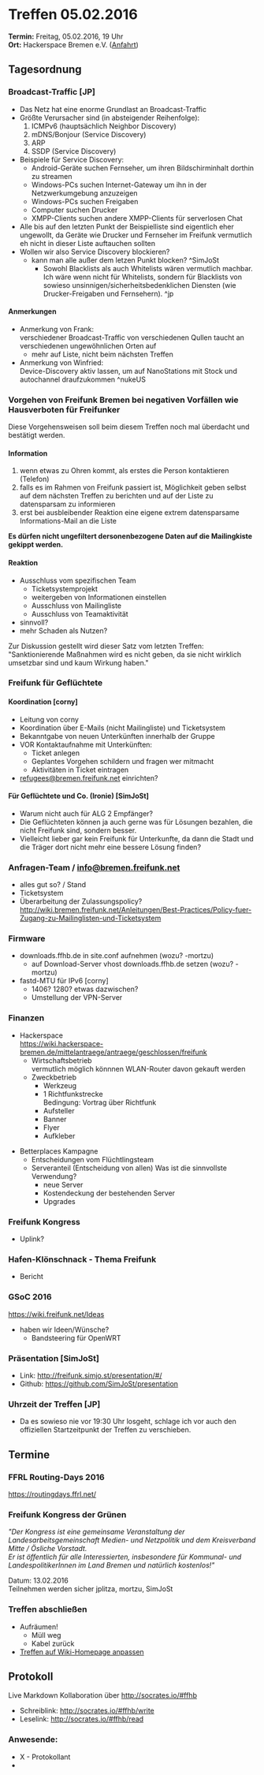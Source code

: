 # Treffen 05.02.2016
**Termin:** Freitag, 05.02.2016, 19 Uhr  
**Ort:** Hackerspace Bremen e.V. ([Anfahrt](https://www.hackerspace-bremen.de/anfahrt/))

## Tagesordnung

### Broadcast-Traffic [JP]

* Das Netz hat eine enorme Grundlast an Broadcast-Traffic
* Größte Verursacher sind (in absteigender Reihenfolge):
    1. ICMPv6 (hauptsächlich Neighbor Discovery)
    2. mDNS/Bonjour (Service Discovery)
    3. ARP
    4. SSDP (Service Discovery)
* Beispiele für Service Discovery:
    * Android-Geräte suchen Fernseher, um ihren Bildschirminhalt dorthin zu streamen
    * Windows-PCs suchen Internet-Gateway um ihn in der Netzwerkumgebung anzuzeigen
    * Windows-PCs suchen Freigaben
    * Computer suchen Drucker
    * XMPP-Clients suchen andere XMPP-Clients für serverlosen Chat
* Alle bis auf den letzten Punkt der Beispielliste sind eigentlich eher ungewollt, da Geräte wie Drucker und Fernseher im Freifunk vermutlich eh nicht in dieser Liste auftauchen sollten
* Wollen wir also Service Discovery blockieren?
    * kann man alle außer dem letzen Punkt blocken? ^SimJoSt
        * Sowohl Blacklists als auch Whitelists wären vermutlich machbar. Ich wäre wenn nicht für Whitelists, sondern für Blacklists von sowieso unsinnigen/sicherheitsbedenklichen Diensten (wie Drucker-Freigaben und Fernsehern). ^jp

#### Anmerkungen
- Anmerkung von Frank:  
  verschiedener Broadcast-Traffic von verschiedenen Qullen taucht an verschiedenen ungewöhnlichen Orten auf
    - mehr auf Liste, nicht beim nächsten Treffen
- Anmerkung von Winfried:  
  Device-Discovery aktiv lassen, um auf NanoStations mit Stock und autochannel draufzukommen ^nukeUS


### Vorgehen von Freifunk Bremen bei negativen Vorfällen wie Hausverboten für Freifunker
Diese Vorgehensweisen soll beim diesem Treffen noch mal überdacht und bestätigt werden.

#### Information
1. wenn etwas zu Ohren kommt, als erstes die Person kontaktieren (Telefon)
2. falls es im Rahmen von Freifunk passiert ist, Möglichkeit geben selbst auf dem nächsten Treffen zu berichten und auf der Liste zu datensparsam zu informieren  
3. erst bei ausbleibender Reaktion eine eigene extrem datensparsame Informations-Mail an die Liste

**Es dürfen nicht ungefiltert dersonenbezogene Daten auf die Mailingkiste gekippt werden.**

#### Reaktion
- Ausschluss vom spezifischen Team
	- Ticketsystemprojekt
    - weitergeben von Informationen einstellen
    - Ausschluss von Mailingliste
    - Ausschluss von Teamaktivität
- sinnvoll?
- mehr Schaden als Nutzen?

Zur Diskussion gestellt wird dieser Satz vom letzten Treffen: "Sanktionierende Maßnahmen wird es nicht geben, da sie nicht wirklich umsetzbar sind und kaum Wirkung haben."

### Freifunk für Geflüchtete

#### Koordination [corny]

* Leitung von corny
* Koordination über E-Mails (nicht Mailingliste) und Ticketsystem
* Bekanntgabe von neuen Unterkünften innerhalb der Gruppe
* VOR Kontaktaufnahme mit Unterkünften:
  * Ticket anlegen
  * Geplantes Vorgehen schildern und fragen wer mitmacht
  * Aktivitäten in Ticket eintragen
* refugees@bremen.freifunk.net einrichten?


#### Für Geflüchtete und Co. (Ironie) [SimJoSt]
- Warum nicht auch für ALG 2 Empfänger?
- Die Geflüchteten können ja auch gerne was für Lösungen bezahlen, die nicht Freifunk sind, sondern besser.
- Vielleicht lieber gar kein Freifunk für Unterkunfte, da dann die Stadt und die Träger dort nicht mehr eine bessere Lösung finden?


### Anfragen-Team / info@bremen.freifunk.net
- alles gut so? / Stand
- Ticketsystem
- Überarbeitung der Zulassungspolicy?  
  http://wiki.bremen.freifunk.net/Anleitungen/Best-Practices/Policy-fuer-Zugang-zu-Mailinglisten-und-Ticketsystem


### Firmware
* downloads.ffhb.de in site.conf aufnehmen (wozu? -mortzu)
  * auf Download-Server vhost downloads.ffhb.de setzen (wozu? -mortzu)
* fastd-MTU für IPv6 [corny]
  * 1406? 1280? etwas dazwischen?
  * Umstellung der VPN-Server

### Finanzen
* Hackerspace  
  https://wiki.hackerspace-bremen.de/mittelantraege/antraege/geschlossen/freifunk
    * Wirtschaftsbetrieb  
      vermutlich möglich könnnen WLAN-Router davon gekauft werden
    * Zweckbetrieb  
        * Werkzeug
        * 1 Richtfunkstrecke  
          Bedingung: Vortrag über Richtfunk
        * Aufsteller
        * Banner
        * Flyer
        * Aufkleber
- Betterplaces Kampagne
  - Entscheidungen vom Flüchtlingsteam
  - Serveranteil (Entscheidung von allen)
    Was ist die sinnvollste Verwendung?
      - neue Server
      - Kostendeckung der bestehenden Server
      - Upgrades

### Freifunk Kongress
- Uplink?
 

### Hafen-Klönschnack - Thema Freifunk
- Bericht


### GSoC 2016
https://wiki.freifunk.net/Ideas
- haben wir Ideen/Wünsche?
  - Bandsteering für OpenWRT


### Präsentation [SimJoSt]
* Link: http://freifunk.simjo.st/presentation/#/
* Github: https://github.com/SimJoSt/presentation

### Uhrzeit der Treffen [JP]
* Da es sowieso nie vor 19:30 Uhr losgeht, schlage ich vor auch den offiziellen Startzeitpunkt der Treffen zu verschieben.


## Termine
### FFRL Routing-Days 2016
https://routingdays.ffrl.net/


### Freifunk Kongress der Grünen
*"Der Kongress ist eine gemeinsame Veranstaltung der Landesarbeitsgemeinschaft Medien- und Netzpolitik und dem Kreisverband Mitte / Ösliche Vorstadt.  
Er ist öffentlich für alle Interessierten, insbesondere für Kommunal- und LandespolitikerInnen im Land Bremen und natürlich kostenlos!"*

Datum: 13.02.2016  
Teilnehmen werden sicher jplitza, mortzu, SimJoSt


### Treffen abschließen
* Aufräumen!
  * Müll weg
  * Kabel zurück
* [Treffen auf Wiki-Homepage anpassen](Home)


## Protokoll
Live Markdown Kollaboration über http://socrates.io/#ffhb
* Schreiblink: http://socrates.io/#ffhb/write
* Leselink: http://socrates.io/#ffhb/read

### Anwesende:
- X - Protokollant
- 